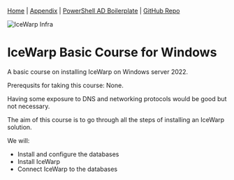 [Home](README.md)  |  [Appendix](appendix.md) | [PowerShell AD Boilerplate](powershell_boilerplate.md)  | 
[GitHub Repo](https://github.com/iwDevOps/iwWindowsCourse)

![IceWarp Infra](https://blog.icewarp.com/wp-content/uploads/2022/08/IW-Logo-Wide-4x.png)

# IceWarp Basic Course for Windows
A basic course on installing IceWarp on Windows server 2022. 

Prerequsits for taking this course: None.

Having some exposure to DNS and networking protocols would be good but not necessary. 

The aim of this course is to go through all the steps of installing an IceWarp solution. 

We will:
* Install and configure the databases
* Install IceWarp
* Connect IceWarp to the databases 
